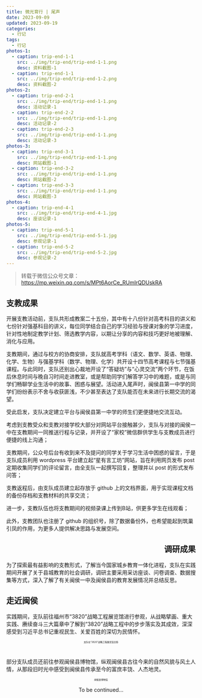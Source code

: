 ```yaml
---
title: 微光育行 | 尾声
date: 2023-09-09
updated: 2023-09-19
categories:
  - 行记
tags:
  - 行记
photos-1:
  - caption: trip-end-1-1
    src: ../img/trip-end/trip-end-1-1.png
    desc: 资料截图-1
  - caption: trip-end-1-1
    src: ../img/trip-end/trip-end-1-2.png
    desc: 资料截图-2
photos-2:
  - caption: trip-end-2-1
    src: ../img/trip-end/trip-end-1-1.png
    desc: 活动记录-1
  - caption: trip-end-2-2
    src: ../img/trip-end/trip-end-1-1.png
    desc: 活动记录-2
  - caption: trip-end-2-3
    src: ../img/trip-end/trip-end-1-1.png
    desc: 活动记录-3
photos-3:
  - caption: trip-end-3-1
    src: ../img/trip-end/trip-end-1-1.png
    desc: 网站截图-1
  - caption: trip-end-3-2
    src: ../img/trip-end/trip-end-1-1.png
    desc: 网站截图-2
  - caption: trip-end-3-3
    src: ../img/trip-end/trip-end-1-1.png
    desc: 网站截图-3
photos-4:
  - caption: trip-end-4-1
    src: ../img/trip-end/trip-end-4-1.jpg
    desc: 座谈记录-1
photos-5:
  - caption: trip-end-5-1
    src: ../img/trip-end/trip-end-5-1.jpg
    desc: 参观记录-1
  - caption: trip-end-5-2
    src: ../img/trip-end/trip-end-5-2.jpg
    desc: 参观记录-2
---
```


> 转载于微信公众号文章：https://mp.weixin.qq.com/s/MPt6AorCe_RUmIrQDUskRA

## 支教成果

开展支教活动前，支队共形成教案二十五份，其中有十八份针对高考科目的讲义和七份针对强基科目的讲义，每位同学结合自己的学习经验与授课对象的学习进度，针对性地制定教学计划、筛选教学内容，以期让分享的内容和技巧更好地被理解、消化与应用。

<VAGallery :photos="frontmatter.photos-1" />

支教期间，通过与校方的协商安排，支队就高考学科（语文、数学、英语、物理、化学、生物）与强基学科（数学、物理、化学）共开设十四节高考课程与七节强基课程。与此同时，支队还别出心裁地开设了“答疑坊”与“心灵交流”两个环节，在饭后休息时间与晚自习时间走进教室，或是帮助同学们解答学习中的难题，或是与同学们畅聊学业生活中的故事、困惑与展望。活动进入尾声时，闽侯县第一中学的同学们纷纷表示不舍与收获匪浅，不少甚至表达了支队能否在未来进行长期交流的渴望。

<VAGallery :photos="frontmatter.photos-2" />

受此启发，支队决定建立平台与闽侯县第一中学的师生们更便捷地交流互动。

考虑到支教受众和支教对接学校大部分对网站平台接触甚少，支队与对接的闽侯一中在支教期间一同推送行程与记录，并开设了“家校”微信群供学生与支教成员进行便捷的线上沟通；

支教期间，公众号后台有收到来不及提问的同学关于学习生活中困惑的留言，于是支队成员利用 wordpress 平台建立起“星有言工坊”网站，旨在利用网页发布 post 定期收集同学们的评论留言，由全支队一起撰写回复，整理并以 post 的形式发布问答；

<VAGallery :photos="frontmatter.photos-3" />

支教返程后，由支队成员建立起存放于 github 上的文档界面，用于实现课程文档的备份存档和支教材料的共享交流；

进一步，支教队伍也将支教期间的视频录课上传到B站，供更多学生在线观看；

此外，支教团队也注册了 github 的组织号，除了数据备份外，也希望能起到筑巢引凤的作用，为更多人提供解决思路与发展空间。

## <h2 style="text-align:right">调研成果</h2>

为了探索最有益影响的支教形式，了解当今国家城乡教育一体化进程，支队在实践期间开展了关于县城教育的社会调研，调研主要采用采访座谈、问卷调查、数据搜集等方式，深入了解了有关闽侯一中及闽侯县的教育发展情况并总结反思。

<VAGallery :photo="frontmatter.photos-4[0]" />

## 走近闽侯

实践期间，支队前往福州市“3820”战略工程展览馆进行参观，从战略擘画、重大实践、赓续奋斗三大篇章中了解到“3820”战略工程中的步步落实及其成效，深深感受到习近平总书记重视民生、关爱百姓的深切为民情怀。

<VAGallery :photo="frontmatter.photos-5[0]" />

<p style="text-align:center; font-size:6px">支队在“3820”战略工程展览馆合影</p><br />

部分支队成员还前往参观闽侯县博物馆，纵观闽侯县古往今来的自然风貌与风土人情，从那段旧时光中感受到闽侯县传承至今的富庶丰饶、人杰地灵。

<VAGallery :photo="frontmatter.photos-5[1]" />

<p style="text-align:center; font-size:6px">闽侯县博物馆</p>

<p style="text-align:center">To be continued...</p>
